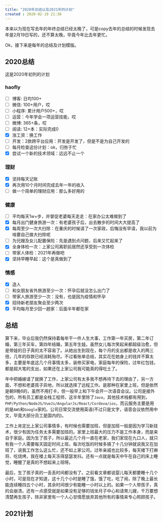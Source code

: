 ```yaml
---
title: "2020年总结以及2021年的计划"
created : 2020-02-19 21:36
---
```


本来以为现在写去年的年终总结已经太晚了，可是copy去年的总结的时候发现去年是2月19日写的，还不算太晚，毕竟今年比去年更忙。


Ok，接下来是每年的总结及计划模版。

## 2020总结

这是2020年初列的计划


<!--more-->
### haofly

- [ ] 博客: 日均100+
- [ ] 微信: 100+用户，哎
- [ ] 小程序: 累计用户500+，哎
- [ ] 运营：今年学会一项运营技能，哎
- [ ] 微博: 365+条，哎
- [ ] 阅读: 12+本：实际完成0
- [x] 涨工资：换工作
- [ ] 开发：2款跨平台应用：开发是开发了，但是不是为自己开发的
- [ ] 每月检查这份计划：ok，归咎于忙
- [x] 尝试一个新的技术领域：远远不止一个

### 理财

- [x] 坚持每天记账
- [x] 再次用10个月时间完成去年一年的收入
- [ ] 做一个简单的理财应用：那么多好用的

### 健康

- [ ] 平均每天1w+步，并督促老婆每天走走：在家办公太难做到了
- [x] 每月出门健身旅游一次：有老婆孩子后，出去散步的时间大大提高了
- [x] 每周至少一次大扫除：在重庆的时候请了一次家政，后悔没有早请，我以前为啥要自己做大扫除呢
- [ ] 为兄嫂及女儿配置保险：先是遇到点问题，后来又忙起来了
- [x] 全身体检一次：上家公司离职前居然还享受到一次体检
- [ ] 带家人体检：2021年再做吧
- [x] 坚持早睡早起：这个是真做到了

### 情感

- [x] 造人
- [ ] 和女朋友省外旅游至少一次：怀孕后就没怎么出门了
- [ ] 带家人旅游至少一次：没有，也是因为疫情和怀孕
- [x] 招待新老朋友聚会至少两次
- [x] 平均每月至少回一趟家：后面半年都在家

## 总结


算下来，毕业后我仍然保持着每年干一件人生大事，工作第一年买房，第二年订婚，第三年买车，第四年结婚，第五年生娃。虽然女儿每次笑起来都超级治愈，但是带娃的日子真的太不容易了。从她出生到现在，每个月的支出都是收入的两三倍，几年的存款已经消耗殆尽。不过看账单总结，其实花在她身上的钱并不算太多，主要是年底这几个月事情太多，装修买家电，家庭每年的保险，过年红包钱，都是超大笔的支出，如果还在上家公司我可能真的得吃土了。

年中把婚嫁请了就换了工作，上家公司有太多我不想再待下去的理由了，另一方面，不想和老婆孩子异地，所以就选择了远程工作。是那种在家里上班，但是依然是朝9晚6的，虽然不用打卡，但一般早上和下午会开一次语音会议。公司是接外包的，所有员工都是全栈工程师，这半年里除了`Java`，其他技术栈都有用到，`PHP/Python/NodeJS/VueJs/AngularJs/React/Cordova/ios`，而云服务主要是用的是`AWS`和`Google`家的。公司日常交流使用英语(不过只是文字，语音会议依然用中文，毕竟大部分员工是国内的)。

工作上肯定比上家公司事情多，有时候也需要加班，但是加班一般是因为学习新技术，很少有因为任务太多需要加班的。家里上班最大的压力不是工作本身，而是来自于家庭。因为生了孩子，所以最近几个月一直在老家，我们家现在九口人，就只有我一个人需要每天固定时间上班，每次吃饭的时候多搞了十几分钟就说我又在加班了，说我工作怎么这么忙，还不如上家公司。过年亲戚也比较多，每天楼下打麻将、吃烧烤，我在楼上每天冻得瑟瑟发抖。还有一点就是每天中午在自己的床上睡觉，睡醒了是真的不想起来上班呀。

最后，生了孩子真的一丢丢时间都没有了。之前看文章都说婴儿每天都要睡十几个小时，可是现在才知道，这十几个小时是睡了饿，饿了吃，吃了闹，除了晚上最长能连续睡四五个小时，其余时间很少有能睡一小时以上的。如果一个人带孩子，真的会崩溃。还有一点感受就是如果没有足够的钱坐月子中心和请育儿嫂，千万要想清楚再生孩子，除非家里有一个人心甘情愿放弃其他所有的事情来专心照顾孩子。


## 2021计划


